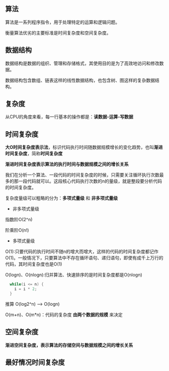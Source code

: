 ## 算法
算法是一系列程序指令，用于处理特定的运算和逻辑问题。

衡量算法优劣的主要标准是时间复杂度和空间复杂度。

## 数据结构
数据结构是数据的组织、管理和存储格式，其使用目的是为了高效地访问和修改数据。

数据结构包含数组、链表这样的线性数据结构，也包含树、图这样的复杂数据结构。


## 复杂度
从CPU的角度来看，每一行基本的操作都是：**读数据-运算-写数据**


## 时间复杂度
**大O时间复杂度表示法**，标识代码执行时间随数据规模增长的变化趋势，也叫**渐进时间复杂度**，简称**时间复杂度**

**渐进时间复杂度表示算法的执行时间与数据规模之间的增长关系**

我们在分析一个算法、一段代码的时间复杂度的时候，只需要关注循环执行次数最多的那一段代码就可以。这段核心代码执行次数的n的量级，就是整段要分析代码的时间复杂度。

复杂度量级可以粗略的分为：**多项式量级** 和 **非多项式量级**

- 非多项式量级

指数阶O(2^n)

阶乘阶O(n!)

- 多项式量级

O(1):只要代码的执行时间不随n的增大而增大，这样的代码的时间复杂度都记作O(1)。一般情况下，只要算法中不存在循环语句、递归语句，即使有成千上万行的代码，其时间复杂度也是O(1)

O(logn)、O(nlogn):归并算法、快速排序的是时间复杂度都是O(nlogn)
```java
  while(i <= n) {
    i = i * 2;
  }
```
推算
O(log2^n) --> O(logn)

O(m+n)、O(m*n)：代码的复杂度 **由两个数据的规模** 来决定


## 空间复杂度

**渐进空间复杂度，表示算法的存储空间与数据规模之间的增长关系**

## 最好情况时间复杂度
